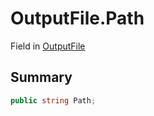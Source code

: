 # OutputFile.Path

Field in [OutputFile](/docs/api/csharp/yarn.compiler.upgrader.upgraderesult.outputfile.md)

## Summary



```csharp
public string Path;
```

